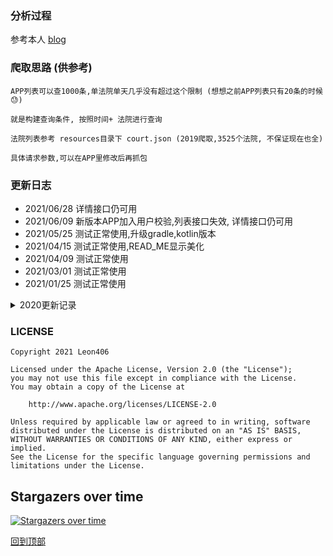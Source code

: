 ### <span id="top">分析过程</span>

参考本人  [blog](https://blog.csdn.net/weixin_38737912/article/details/105253563)

### 爬取思路 (供参考)

    APP列表可以查1000条,单法院单天几乎没有超过这个限制 (想想之前APP列表只有20条的时候😓)
    
    就是构建查询条件, 按照时间+ 法院进行查询
    
    法院列表参考 resources目录下 court.json (2019爬取,3525个法院, 不保证现在也全)
    
    具体请求参数,可以在APP里修改后再抓包

### 更新日志
- 2021/06/28 详情接口仍可用
- 2021/06/09 新版本APP加入用户校验,列表接口失效, 详情接口仍可用
- 2021/05/25 测试正常使用,升级gradle,kotlin版本
- 2021/04/15 测试正常使用,READ_ME显示美化
- 2021/04/09 测试正常使用
- 2021/03/01 测试正常使用
- 2021/01/25 测试正常使用
<details>
<summary>2020更新记录</summary>
<ul>
<li>2020/12/16 测试正常使用,加入查询条件,详情不公开理由</li>
<li>2020/11/11 测试正常使用,加入阿里云repo镜像,升级kotlin和gradle版本</li>
<li>2020/09/29 测试正常使用</li>
<li>2020/08/19 测试正常使用</li>
<li>2020/07/07 测试正常使用</li>
<li>2020/05/22 测试正常使用</li>
<li>2020/05/07 测试正常使用</li>
<li>2020/04/26 测试正常使用, 列表字段映射</li>
<li>2020/04/23 测试正常使用, 新增爬取思路,法院json</li>
<li>2020/04/20 测试正常使用</li>
<li>2020/04/17 测试 列表获取详情为空, App显示暂无数据 <a href="http://wenshu.court.gov.cn/MobilePage/mobile.html">文书网app 官方下载链接</a>   可自行测试</li>
</ul>
</details>

### LICENSE

```
Copyright 2021 Leon406

Licensed under the Apache License, Version 2.0 (the "License");
you may not use this file except in compliance with the License.
You may obtain a copy of the License at

    http://www.apache.org/licenses/LICENSE-2.0

Unless required by applicable law or agreed to in writing, software
distributed under the License is distributed on an "AS IS" BASIS,
WITHOUT WARRANTIES OR CONDITIONS OF ANY KIND, either express or implied.
See the License for the specific language governing permissions and
limitations under the License.
```



## Stargazers over time

[![Stargazers over time](https://starchart.cc/Leon406/wenshukt.svg)](https://starchart.cc/Leon406/wenshukt)


[回到顶部](#top)

